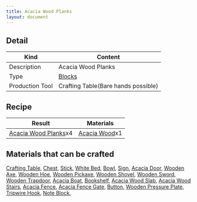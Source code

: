 ```yaml
---
title: Acacia Wood Planks
layout: document
---
```

## Detail

|Kind|Content|
|---|---|
|Description|Acacia Wood Planks|
|Type|[Blocks](Blocks)|
|Production Tool|Crafting Table(Bare hands possible)|

## Recipe

|Result|Materials|
|---|---|
|[Acacia Wood Planks](Acacia_Wood_Planks)x4|[Acacia Wood](Acacia_Wood)x1|

## Materials that can be crafted

[Crafting Table](Crafting_Table),
[Chest](Chest),
[Stick](Stick),
[White Bed](White_Bed),
[Bowl](Bowl),
[Sign](Sign),
[Acacia Door](Acacia_Door),
[Wooden Axe](Wooden_Axe),
[Wooden Hoe](Wooden_Hoe),
[Wooden Pickaxe](Wooden_Pickaxe),
[Wooden Shovel](Wooden_Shovel),
[Wooden Sword](Iron_Sword),
[Wooden Trapdoor](Wooden_Trapdoor),
[Acacia Boat](Acacia_Boat),
[Bookshelf](Bookshelf),
[Acacia Wood Slab](Acacia_Wood_Slab),
[Acacia Wood Stairs](Acacia_Wood_Stairs),
[Acacia Fence](Acacia_Fence),
[Acacia Fence Gate](Acacia_Fence_Gate),
[Button](Button),
[Wooden Pressure Plate](Wooden_Pressure_Plate),
[Tripwire Hook](Tripwire_Hook),
[Note Block](Note_Block),
